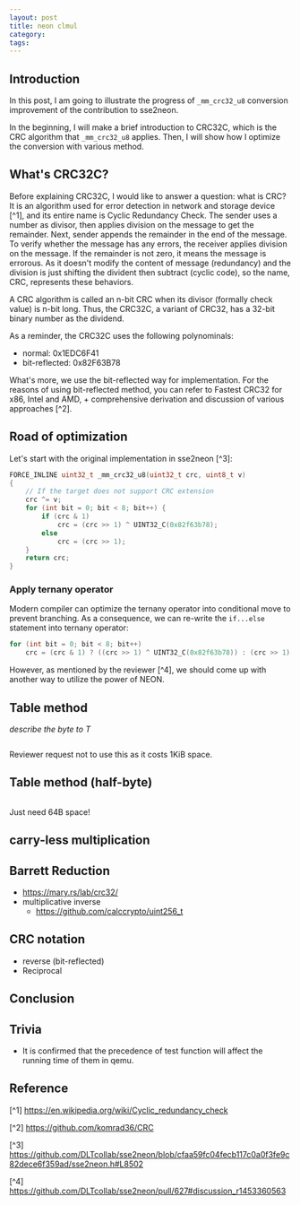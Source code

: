 ```yaml
---
layout: post
title: neon clmul
category:
tags:
---
```


## Introduction

In this post, I am going to illustrate the progress of `_mm_crc32_u8`
conversion improvement of the contribution to sse2neon.

In the beginning, I will make a brief introduction to CRC32C,
which is the CRC algorithm that `_mm_crc32_u8` applies.
Then, I will show how I optimize the conversion with various method.

## What's CRC32C?

Before explaining CRC32C, I would like to answer a question: what
is CRC? It is an algorithm used for error detection in network and storage device [^1],
and its entire name is Cyclic Redundancy Check.
The sender uses a number as divisor, then applies division on the message
to get the remainder. Next, sender appends the remainder in the end
of the message. To verify whether the message has any errors,
the receiver applies division on the message. If the remainder
is not zero, it means the message is errorous. As it doesn't modify
the content of message (redundancy) and the division is just shifting
the divident then subtract (cyclic code), so the name, CRC,
represents these behaviors.

A CRC algorithm is called an n-bit CRC when its divisor (formally
check value) is n-bit long. Thus, the CRC32C, a variant of CRC32, has 
a 32-bit binary number as the dividend.

As a reminder, the CRC32C uses the following polynominals:

- normal: 0x1EDC6F41
- bit-reflected: 0x82F63B78

What's more, we use the bit-reflected way for implementation.
For the reasons of using bit-reflected method,
you can refer to Fastest CRC32 for x86, Intel and AMD, + comprehensive derivation and discussion of various approaches [^2].

## Road of optimization

Let's start with the original implementation in sse2neon [^3]:

```c
FORCE_INLINE uint32_t _mm_crc32_u8(uint32_t crc, uint8_t v)
{
    // If the target does not support CRC extension
    crc ^= v;
    for (int bit = 0; bit < 8; bit++) {
        if (crc & 1)
            crc = (crc >> 1) ^ UINT32_C(0x82f63b78);
        else
            crc = (crc >> 1);
    }
    return crc;
}
```

### Apply ternany operator

Modern compiler can optimize the ternany operator into
conditional move to prevent branching. As a consequence, we can
re-write the `if...else` statement into ternany operator:

```c
for (int bit = 0; bit < 8; bit++)
    crc = (crc & 1) ? ((crc >> 1) ^ UINT32_C(0x82f63b78)) : (crc >> 1);
```

However, as mentioned by the reviewer [^4], we should come up
with another way to utilize the power of NEON.

## Table method

*describe the byte to T*

```c
```

Reviewer request not to use this as it costs 1KiB space.

## Table method (half-byte)

```c
```

Just need 64B space!

## carry-less multiplication

## Barrett Reduction

- https://mary.rs/lab/crc32/
- multiplicative inverse
    - https://github.com/calccrypto/uint256_t

## CRC notation

- reverse (bit-reflected)
- Reciprocal

## Conclusion

## Trivia

- It is confirmed that the precedence of test function will affect the running time of them in qemu.

## Reference

[^1] https://en.wikipedia.org/wiki/Cyclic_redundancy_check

[^2] https://github.com/komrad36/CRC

[^3] https://github.com/DLTcollab/sse2neon/blob/cfaa59fc04fecb117c0a0f3fe9c82dece6f359ad/sse2neon.h#L8502

[^4] https://github.com/DLTcollab/sse2neon/pull/627#discussion_r1453360563
